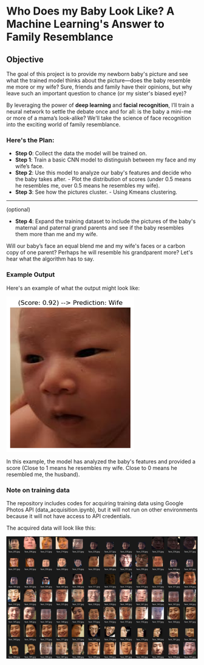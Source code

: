 # Who Does my Baby Look Like? A Machine Learning's Answer to Family Resemblance

## Objective
The goal of this project is to provide my newborn baby's picture and see what the trained model thinks about the picture—does the baby resemble me more or my wife? Sure, friends and family have their opinions, but why leave such an important question to chance (or my sister's biased eye)?

By leveraging the power of **deep learning** and **facial recognition**, I’ll train a neural network to settle the debate once and for all: is the baby a mini-me or more of a mama’s look-alike? We'll take the science of face recognition into the exciting world of family resemblance.

### Here's the Plan:
- **Step 0**: Collect the data the model will be trained on.
- **Step 1**: Train a basic CNN model to distinguish between my face and my wife’s face.
- **Step 2**: Use this model to analyze our baby's features and decide who the baby takes after. - Plot the distribution of scores (under 0.5 means he resembles me, over 0.5 means he resembles my wife).
- **Step 3**: See how the pictures cluster. - Using Kmeans clustering.
---- 
(optional)
- **Step 4**: Expand the training dataset to include the pictures of the baby's maternal and paternal grand parents and see if the baby resembles them more than me and my wife. 

Will our baby’s face an equal blend me and my wife's faces or a carbon copy of one parent? Perhaps he will resemble his grandparent more? Let's hear what the algorithm has to say.


### Example Output
Here's an example of what the output might look like:

![Example Output](./screenshots/example.png)

In this example, the model has analyzed the baby's features and provided a score (Close to 1 means he resembles my wife. Close to 0 means he resembled me, the husband).

### Note on training data

The repository includes codes for acquiring training data using Google Photos API (data_acquisition.ipynb), but it will not run on other environments because it will not have access to API credentials.

The acquired data will look like this:

![Example Data](./screenshots/husband_pictures.png)









